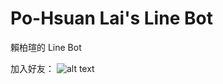Po-Hsuan Lai's Line Bot
=================================
賴柏瑄的 Line Bot

加入好友：
![alt text](https://i.imgur.com/qY4LYBs.png)